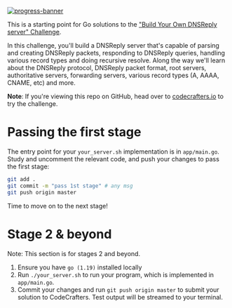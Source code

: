 [![progress-banner](https://backend.codecrafters.io/progress/dns-server/94a5f596-74d8-4db1-aa7b-0698fdcde517)](https://app.codecrafters.io/users/codecrafters-bot?r=2qF)

This is a starting point for Go solutions to the
["Build Your Own DNSReply server" Challenge](https://app.codecrafters.io/courses/dns-server/overview).

In this challenge, you'll build a DNSReply server that's capable of parsing and
creating DNSReply packets, responding to DNSReply queries, handling various record types
and doing recursive resolve. Along the way we'll learn about the DNSReply protocol,
DNSReply packet format, root servers, authoritative servers, forwarding servers,
various record types (A, AAAA, CNAME, etc) and more.

**Note**: If you're viewing this repo on GitHub, head over to
[codecrafters.io](https://codecrafters.io) to try the challenge.

# Passing the first stage

The entry point for your `your_server.sh` implementation is in `app/main.go`.
Study and uncomment the relevant code, and push your changes to pass the first
stage:

```sh
git add .
git commit -m "pass 1st stage" # any msg
git push origin master
```

Time to move on to the next stage!

# Stage 2 & beyond

Note: This section is for stages 2 and beyond.

1. Ensure you have `go (1.19)` installed locally
1. Run `./your_server.sh` to run your program, which is implemented in
   `app/main.go`.
1. Commit your changes and run `git push origin master` to submit your solution
   to CodeCrafters. Test output will be streamed to your terminal.
